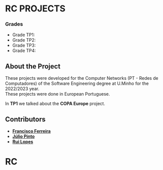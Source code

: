 # RC PROJECTS

### Grades
- Grade TP1:
- Grade TP2:
- Grade TP3:
- Grade TP4:

## About the Project

These projects were developed for the Computer Networks (PT - Redes de Computadores) of the Software Engineering degree at U.Minho for the 2022/2023 year.\
These projects were done in European Portuguese.

In __TP1__ we talked about the __COPA Europe__ project.

## Contributors
- [__Francisco Ferreira__](https://github.com/chicoferreira)
- [__Júlio Pinto__](https://github.com/JulioJPinto)
- [__Rui Lopes__](https://github.com/RuiL1904)
# RC
